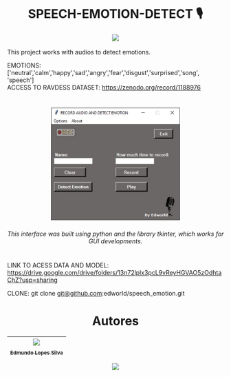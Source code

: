 <h1 align="center"> SPEECH-EMOTION-DETECT 🎙️ </h1>

<p align="center">
<img src="http://img.shields.io/static/v1?label=STATUS&message=EM%20DESENVOLVIMENTO&color=GREEN&style=for-the-badge"/>
</p>

This project works with audios to detect emotions. 

EMOTIONS: ['neutral','calm','happy','sad','angry','fear','disgust','surprised','song', 'speech'] <br />
ACCESS TO RAVDESS DATASET: <https://zenodo.org/record/1188976> <br />

<h1 align="center">  </h1>
<p align="center">
<img width="300", title="RECORD AND DETECT", img src="https://github.com/edworId/speech_emotion/blob/main/design.jpg"/>
</p>

<h6 align="center">This interface was built using python and the library tkinter, which works for GUI developments. </h6>

<h1 align="center">  </h1>


LINK TO ACESS DATA AND MODEL: <https://drive.google.com/drive/folders/13n72lplx3pcL9vReyHGVAO5zOdhtaChZ?usp=sharing>

CLONE: git clone git@github.com:edworId/speech_emotion.git

<h1 align="center"> Autores </h1>

| [<img src="https://avatars.githubusercontent.com/u/110691832?s=400&u=e671447386d38975c165bff78b715ea80549c069&v=4" width=115><br><sub>Edmundo Lopes Silva</sub>](https://github.com/edworId) |  
| :---: |

<p align="center">
<img src="https://img.shields.io/badge/Python-14354C?style=for-the-badge&logo=python&logoColor=white"/>
</p>





